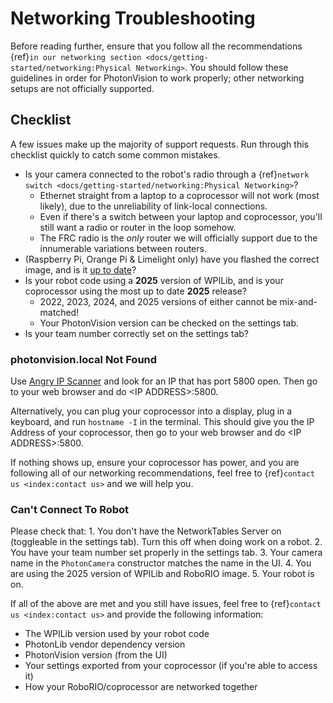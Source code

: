 # Networking Troubleshooting

Before reading further, ensure that you follow all the recommendations {ref}`in our networking section <docs/getting-started/networking:Physical Networking>`. You should follow these guidelines in order for PhotonVision to work properly; other networking setups are not officially supported.

## Checklist

A few issues make up the majority of support requests. Run through this checklist quickly to catch some common mistakes.

- Is your camera connected to the robot's radio through a {ref}`network switch <docs/getting-started/networking:Physical Networking>`?
  - Ethernet straight from a laptop to a coprocessor will not work (most likely), due to the unreliability of link-local connections.
  - Even if there's a switch between your laptop and coprocessor, you'll still want a radio or router in the loop somehow.
  - The FRC radio is the _only_ router we will officially support due to the innumerable variations between routers.
- (Raspberry Pi, Orange Pi & Limelight only) have you flashed the correct image, and is it [up to date](https://github.com/PhotonVision/photonvision/releases/latest)?
- Is your robot code using a **2025** version of WPILib, and is your coprocessor using the most up to date **2025** release?
  - 2022, 2023, 2024, and 2025 versions of either cannot be mix-and-matched!
  - Your PhotonVision version can be checked on the settings tab.
- Is your team number correctly set on the settings tab?

### photonvision.local Not Found

Use [Angry IP Scanner](https://angryip.org/) and look for an IP that has port 5800 open. Then go to your web browser and do \<IP ADDRESS>:5800.

Alternatively, you can plug your coprocessor into a display, plug in a keyboard, and run `hostname -I` in the terminal. This should give you the IP Address of your coprocessor, then go to your web browser and do \<IP ADDRESS>:5800.

If nothing shows up, ensure your coprocessor has power, and you are following all of our networking recommendations, feel free to {ref}`contact us <index:contact us>` and we will help you.

### Can't Connect To Robot

Please check that:
1\. You don't have the NetworkTables Server on (toggleable in the settings tab). Turn this off when doing work on a robot.
2\. You have your team number set properly in the settings tab.
3\. Your camera name in the `PhotonCamera` constructor matches the name in the UI.
4\. You are using the 2025 version of WPILib and RoboRIO image.
5\. Your robot is on.

If all of the above are met and you still have issues, feel free to {ref}`contact us <index:contact us>` and provide the following information:

- The WPILib version used by your robot code
- PhotonLib vendor dependency version
- PhotonVision version (from the UI)
- Your settings exported from your coprocessor (if you're able to access it)
- How your RoboRIO/coprocessor are networked together
